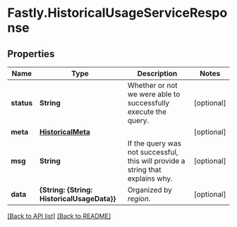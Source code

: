 # Fastly.HistoricalUsageServiceResponse

## Properties

Name | Type | Description | Notes
------------ | ------------- | ------------- | -------------
**status** | **String** | Whether or not we were able to successfully execute the query. | [optional] 
**meta** | [**HistoricalMeta**](HistoricalMeta.md) |  | [optional] 
**msg** | **String** | If the query was not successful, this will provide a string that explains why. | [optional] 
**data** | **{String: {String: HistoricalUsageData}}** | Organized by *region*. | [optional] 


[[Back to API list]](../../README.md#endpoints) [[Back to README]](../../README.md)
